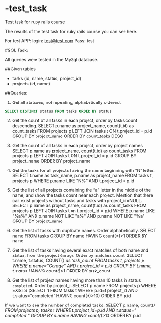 # -test_task
 Test task for ruby rails course

The results of the test task for ruby rails course you can see here.

For test APP:
login: test@test.com
Pass: test

#SQL Task:

All queries were tested in the MySql database.

##Given tables:
* tasks (id, name, status, project_id)
* projects (id, name)

##Queries:
1.	Get all statuses, not repeating, alphabetically ordered.
```SQL
SELECT DISTINCT status FROM tasks ORDER BY status
```

2.	Get the count of all tasks in each project, order by tasks count descending.
SELECT p.name as project_name, count(t.id) as count_tasks FROM projects p LEFT JOIN tasks t ON  t.project_id = p.id  GROUP BY project_name ORDER BY count_tasks DESC

3.	Get the count of all tasks in each project, order by project names. 
SELECT p.name as project_name, count(t.id) as count_tasks FROM projects p LEFT JOIN tasks t ON  t.project_id = p.id  GROUP BY project_name ORDER BY project_name

4.	Get the tasks for all projects having the name beginning with “N” letter.
SELECT t.name as task_name, p.name as project_name FROM tasks t, projects p WHERE p.name LIKE "N%" AND t.project_id = p.id

5.	Get the list of all projects containing the “a” letter in the middle of the name, and show the tasks count near each project. Mention that there can exist projects without tasks and tasks with project_id=NULL.
SELECT p.name as project_name, count(t.id) as count_tasks FROM projects p LEFT JOIN tasks t on t.project_id = p.id WHERE p.name LIKE "%a%" AND p.name NOT LIKE "a%" AND p.name NOT LIKE "%a" GROUP BY project_name

6.	Get the list of tasks with duplicate names. Order alphabetically.
SELECT name FROM tasks GROUP BY name HAVING count(*)>1 ORDER BY name

7.	Get the list of tasks having several exact matches of both name and status, from the project `Garage`. Order by matches count. 
SELECT t.name, t.status, COUNT(*) as task_count FROM tasks t, projects p WHERE p.name="Garage" AND t.project_id = p.id GROUP BY t.name, t.status HAVING count(*)>1 ORDER BY task_count

8.	Get the list of project names having more than 10 tasks in status `completed`. Order by project_i.
SELECT p.name FROM projects p WHERE EXISTS (SELECT 1 FROM tasks t WHERE p.id=t.project_id AND t.status="completed" HAVING count(*)>10) ORDER BY p.id

If we want to see the number of completed tasks:
SELECT p.name, count(*) FROM projects p, tasks t WHERE t.project_id=p.id AND t.status=" completed " GROUP BY p.name HAVING count(*)>10 ORDER BY p.id
